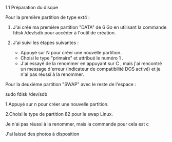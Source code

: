 1.1 Préparation du disque

Pour la première partition de type ext4 :

1. J'ai créé ma première partition "DATA" de 6 Go en utilisant la commande  fdisk /dev/sdb pour accéder à l'outil de création.

2. J'ai suivi les étapes suivantes :
   - Appuyé sur N  pour créer une nouvelle partition.
   - Choisi le type "primaire" et attribué le numéro 1 .
   - J'ai essayé de la renommer en appuyant sur C , mais j'ai rencontré un message d'erreur (indicateur de compatibilité DOS activé) et je n'ai pas réussi à la renommer.

Pour la deuxième partition "SWAP" avec le reste de l'espace :


sudo fdisk /dev/sdb


1.Appuyé sur n pour créer une nouvelle partition.

2.Choisi le type de partition 82 pour le swap Linux.


Je n'ai pas réussi à la renommer, mais la commande pour cela est c


J'ai laissé des photos à disposition

